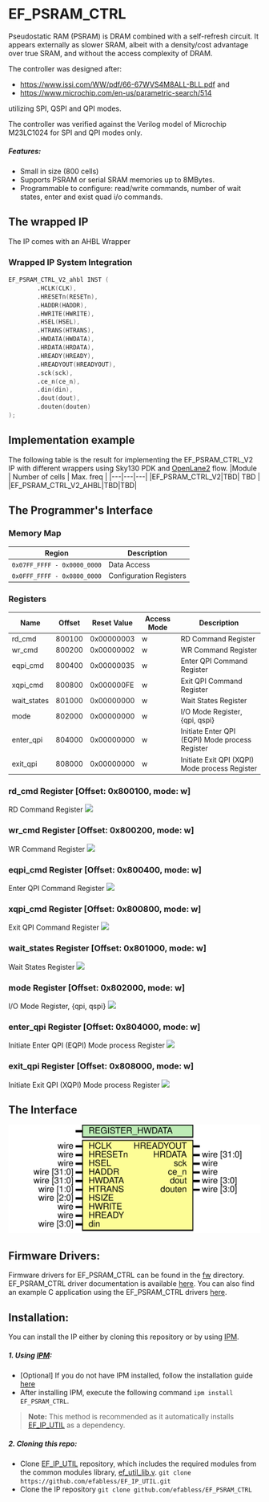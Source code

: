 # EF_PSRAM_CTRL

Pseudostatic RAM (PSRAM) is DRAM combined with a self-refresh circuit. 
    It appears externally as slower SRAM, albeit with a density/cost advantage 
    over true SRAM, and without the access complexity of DRAM.

The controller was designed after:
- https://www.issi.com/WW/pdf/66-67WVS4M8ALL-BLL.pdf and
- https://www.microchip.com/en-us/parametric-search/514

utilizing SPI, QSPI and QPI modes.

The controller was verified against the Verilog model of Microchip M23LC1024 for SPI and QPI modes only.

##### Features:
- Small in size (800 cells)
- Supports PSRAM or serial SRAM memories up to 8MBytes.
- Programmable to configure: read/write commands, number of wait states, enter and exist quad i/o commands.

## The wrapped IP


 The IP comes with an AHBL Wrapper

### Wrapped IP System Integration

```verilog
EF_PSRAM_CTRL_V2_ahbl INST (
        .HCLK(CLK), 
        .HRESETn(RESETn), 
        .HADDR(HADDR), 
        .HWRITE(HWRITE), 
        .HSEL(HSEL), 
        .HTRANS(HTRANS), 
        .HWDATA(HWDATA),
        .HRDATA(HRDATA), 
        .HREADY(HREADY),
        .HREADYOUT(HREADYOUT),
        .sck(sck),
        .ce_n(ce_n),
        .din(din),
        .dout(dout),
        .douten(douten)
);
```

## Implementation example  

The following table is the result for implementing the EF_PSRAM_CTRL_V2 IP with different wrappers using Sky130 PDK and [OpenLane2](https://github.com/efabless/openlane2) flow.
|Module | Number of cells | Max. freq |
|---|---|---|
|EF_PSRAM_CTRL_V2|TBD| TBD |
|EF_PSRAM_CTRL_V2_AHBL|TBD|TBD|
## The Programmer's Interface

### Memory Map
|Region|Description|
|------|-----------|
|```0x07FF_FFFF - 0x0000_0000```| Data Access |
|```0x0FFF_FFFF - 0x0800_0000```| Configuration Registers|
### Registers

|Name|Offset|Reset Value|Access Mode|Description|
|---|---|---|---|---|
|rd_cmd|800100|0x00000003|w|RD Command Register|
|wr_cmd|800200|0x00000002|w|WR Command Register|
|eqpi_cmd|800400|0x00000035|w|Enter QPI Command Register|
|xqpi_cmd|800800|0x000000FE|w|Exit QPI Command Register|
|wait_states|801000|0x00000000|w|Wait States Register|
|mode|802000|0x00000000|w|I/O Mode Register, {qpi, qspi}|
|enter_qpi|804000|0x00000000|w|Initiate Enter QPI (EQPI) Mode process Register|
|exit_qpi|808000|0x00000000|w|Initiate Exit QPI (XQPI) Mode process Register|

### rd_cmd Register [Offset: 0x800100, mode: w]

RD Command Register
<img src="https://svg.wavedrom.com/{reg:[{name:'rd_cmd', bits:8},{bits: 24}], config: {lanes: 2, hflip: true}} "/>


### wr_cmd Register [Offset: 0x800200, mode: w]

WR Command Register
<img src="https://svg.wavedrom.com/{reg:[{name:'wr_cmd', bits:8},{bits: 24}], config: {lanes: 2, hflip: true}} "/>


### eqpi_cmd Register [Offset: 0x800400, mode: w]

Enter QPI Command Register
<img src="https://svg.wavedrom.com/{reg:[{name:'eqpi_cmd', bits:8},{bits: 24}], config: {lanes: 2, hflip: true}} "/>


### xqpi_cmd Register [Offset: 0x800800, mode: w]

Exit QPI Command Register
<img src="https://svg.wavedrom.com/{reg:[{name:'xqpi_cmd', bits:8},{bits: 24}], config: {lanes: 2, hflip: true}} "/>


### wait_states Register [Offset: 0x801000, mode: w]

Wait States Register
<img src="https://svg.wavedrom.com/{reg:[{name:'wait_states', bits:4},{bits: 28}], config: {lanes: 2, hflip: true}} "/>


### mode Register [Offset: 0x802000, mode: w]

I/O Mode Register, {qpi, qspi}
<img src="https://svg.wavedrom.com/{reg:[{name:'mode', bits:2},{bits: 30}], config: {lanes: 2, hflip: true}} "/>


### enter_qpi Register [Offset: 0x804000, mode: w]

Initiate Enter QPI (EQPI) Mode process Register
<img src="https://svg.wavedrom.com/{reg:[{name:'enter_qpi', bits:1},{bits: 31}], config: {lanes: 2, hflip: true}} "/>


### exit_qpi Register [Offset: 0x808000, mode: w]

Initiate Exit QPI (XQPI) Mode process Register
<img src="https://svg.wavedrom.com/{reg:[{name:'exit_qpi', bits:1},{bits: 31}], config: {lanes: 2, hflip: true}} "/>


## The Interface 
<img src="docs/_static/EF_PSRAM_CTRL_AHBL.svg" width="600"/>

## Firmware Drivers:
Firmware drivers for EF_PSRAM_CTRL can be found in the [fw](https://github.com/efabless/EF_PSRAM_CTRL/tree/main/fw) directory. EF_PSRAM_CTRL driver documentation  is available [here](https://github.com/efabless/EF_PSRAM_CTRL/blob/main/fw/README.md).
You can also find an example C application using the EF_PSRAM_CTRL drivers [here]().

## Installation:
You can install the IP either by cloning this repository or by using [IPM](https://github.com/efabless/IPM).
##### 1. Using [IPM](https://github.com/efabless/IPM):
- [Optional] If you do not have IPM installed, follow the installation guide [here](https://github.com/efabless/IPM/blob/main/README.md)
- After installing IPM, execute the following command ```ipm install EF_PSRAM_CTRL```.
> **Note:** This method is recommended as it automatically installs [EF_IP_UTIL](https://github.com/efabless/EF_IP_UTIL.git) as a dependency.
##### 2. Cloning this repo: 
- Clone [EF_IP_UTIL](https://github.com/efabless/EF_IP_UTIL.git) repository, which includes the required modules from the common modules library, [ef_util_lib.v](https://github.com/efabless/EF_IP_UTIL/blob/main/hdl/ef_util_lib.v).
```git clone https://github.com/efabless/EF_IP_UTIL.git```
- Clone the IP repository
```git clone github.com/efabless/EF_PSRAM_CTRL```